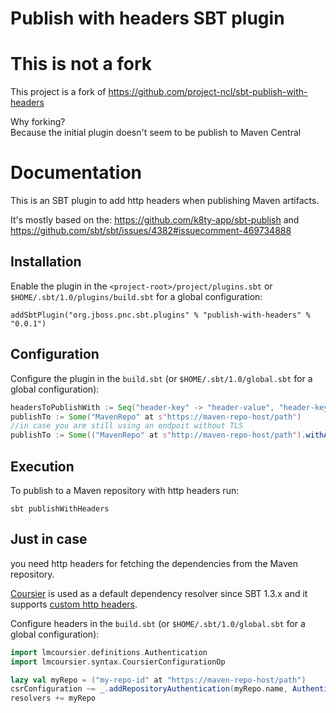 Publish with headers SBT plugin
===============================

# This is not a fork

This project is a fork of https://github.com/project-ncl/sbt-publish-with-headers

Why forking?     
Because the initial plugin doesn't seem to be publish to Maven Central

# Documentation

This is an SBT plugin to add http headers when publishing Maven artifacts.

It's mostly based on the: https://github.com/k8ty-app/sbt-publish and https://github.com/sbt/sbt/issues/4382#issuecomment-469734888

## Installation
Enable the plugin in the `<project-root>/project/plugins.sbt` or `$HOME/.sbt/1.0/plugins/build.sbt` for a global configuration:

```
addSbtPlugin("org.jboss.pnc.sbt.plugins" % "publish-with-headers" % "0.0.1")
```

## Configuration

Configure the plugin in the `build.sbt` (or `$HOME/.sbt/1.0/global.sbt` for a global configuration):
```sbt
headersToPublishWith := Seq("header-key" -> "header-value", "header-key-2" -> "header-value-2")
publishTo := Some("MavenRepo" at s"https://maven-repo-host/path")
//in case you are still using an endpoit without TLS
publishTo := Some(("MavenRepo" at s"http://maven-repo-host/path").withAllowInsecureProtocol(true))
```

## Execution
To publish to a Maven repository with http headers run:

`sbt publishWithHeaders`

## Just in case
you need http headers for fetching the dependencies from the Maven repository.

[Coursier](https://get-coursier.io/docs/sbt-coursier) is used as a default dependency resolver since SBT 1.3.x
and it supports [custom http headers](https://github.com/coursier/sbt-coursier/pull/218). 

Configure headers in the `build.sbt` (or `$HOME/.sbt/1.0/global.sbt` for a global configuration):
```sbt
import lmcoursier.definitions.Authentication
import lmcoursier.syntax.CoursierConfigurationOp

lazy val myRepo = ("my-repo-id" at "https://maven-repo-host/path")
csrConfiguration ~= _.addRepositoryAuthentication(myRepo.name, Authentication("", "").withHeaders(Seq("header-key" -> "header-value")))
resolvers += myRepo
```